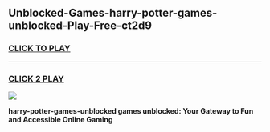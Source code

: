
## Unblocked-Games-harry-potter-games-unblocked-Play-Free-ct2d9
<h3>
<a href="https://premium76.site?title=harry-potter-games-unblocked&ref=23A">CLICK TO PLAY</a></h3>
<hr>

<h3>
<a href="https://premium76.site?title=harry-potter-games-unblocked&ref=23A">CLICK 2 PLAY</a>
  
</h3>

<a href="https://premium76.site?title=harry-potter-games-unblocked&ref=23A"><img src="https://clearcache.store/games.png"></a>


**harry-potter-games-unblocked games unblocked: Your Gateway to Fun and Accessible Online Gaming**
